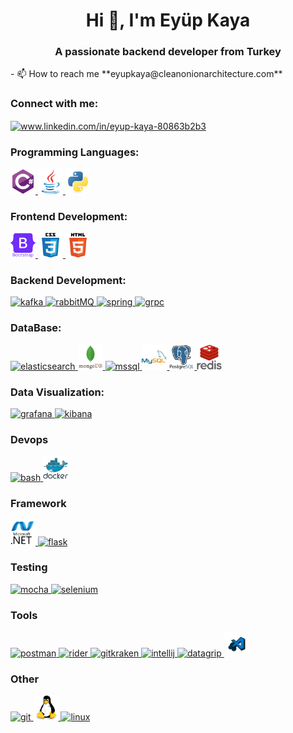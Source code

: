 <h1 align="center">Hi 👋, I'm Ey&uuml;p Kaya</h1>
<h3 align="center">A passionate backend developer from Turkey</h3>
<p>- 📫 How to reach me **eyupkaya@cleanonionarchitecture.com**</p>
<h3 align="left">Connect with me:</h3>
<p align="left"><a href="www.linkedin.com/in/developer-eyüpkaya" target="blank"><img
        src="https://raw.githubusercontent.com/rahuldkjain/github-profile-readme-generator/master/src/images/icons/Social/linked-in-alt.svg"
        alt="www.linkedin.com/in/eyup-kaya-80863b2b3" width="40" height="30" align="center"/></a></p>
<h3 align="left">Programming Languages:</h3>
<p align="left"><a href="https://www.w3schools.com/cs/" target="_blank" rel="noreferrer"> <img
        src="https://raw.githubusercontent.com/devicons/devicon/master/icons/csharp/csharp-original.svg" alt="csharp"
        width="40" height="40"/> </a> </a> <a href="https://www.java.com" target="_blank" rel="noreferrer"> <img
        src="https://raw.githubusercontent.com/devicons/devicon/master/icons/java/java-original.svg" alt="java"
        width="40" height="40"/> </a><a
        href="https://www.python.org" target="_blank" rel="noreferrer"> <img
        src="https://raw.githubusercontent.com/devicons/devicon/master/icons/python/python-original.svg" alt="python"
        width="40" height="40"/> </a></p>
<h3 align="left">Frontend Development:</h3>
<p align="left"><a href="https://getbootstrap.com" target="_blank" rel="noreferrer"> <img
        src="https://raw.githubusercontent.com/devicons/devicon/master/icons/bootstrap/bootstrap-plain-wordmark.svg"
        alt="bootstrap" width="40" height="40"/> </a> <a href="https://www.w3schools.com/css/" target="_blank"
                                                         rel="noreferrer"> <img
        src="https://raw.githubusercontent.com/devicons/devicon/master/icons/css3/css3-original-wordmark.svg" alt="css3"
        width="40" height="40"/> </a> <a href="https://www.w3.org/html/" target="_blank" rel="noreferrer">
    <img src="https://raw.githubusercontent.com/devicons/devicon/master/icons/html5/html5-original-wordmark.svg"
         alt="html5" width="40" height="40"/> </a></p>
<h3 align="left">Backend Development:</h3>
<p align="left"><a href="https://kafka.apache.org/" target="_blank" rel="noreferrer"> <img
        src="https://www.vectorlogo.zone/logos/apache_kafka/apache_kafka-icon.svg" alt="kafka" width="40" height="40"/>
</a> <a href="https://www.rabbitmq.com" target="_blank" rel="noreferrer"> <img
        src="https://www.vectorlogo.zone/logos/rabbitmq/rabbitmq-icon.svg" alt="rabbitMQ" width="40" height="40"/> </a>
    <a href="https://spring.io/" target="_blank" rel="noreferrer"> <img
            src="https://www.vectorlogo.zone/logos/springio/springio-icon.svg" alt="spring" width="40" height="40"/>
    </a>
    <a href="https://grpc.io/" target="_blank" rel="noreferrer"> <img
            src="https://grpc.io/img/logos/grpc-logo.png" alt="grpc" width="40" height="40"/>
    </a></p>
<h3 align="left">DataBase:</h3>

<p align="left"><a href="https://www.elastic.co" target="_blank" rel="noreferrer"> <img
        src="https://www.vectorlogo.zone/logos/elastic/elastic-icon.svg" alt="elasticsearch" width="40" height="40"/>
</a> <a href="https://www.mongodb.com/" target="_blank" rel="noreferrer"> <img
        src="https://raw.githubusercontent.com/devicons/devicon/master/icons/mongodb/mongodb-original-wordmark.svg"
        alt="mongodb" width="40" height="40"/> </a> <a href="https://www.microsoft.com/en-us/sql-server" target="_blank"
                                                       rel="noreferrer"> <img
        src="https://www.svgrepo.com/show/303229/microsoft-sql-server-logo.svg" alt="mssql" width="40" height="40"/>
</a> <a href="https://www.mysql.com/" target="_blank" rel="noreferrer"> <img
        src="https://raw.githubusercontent.com/devicons/devicon/master/icons/mysql/mysql-original-wordmark.svg"
        alt="mysql" width="40" height="40"/> </a> <a href="https://www.postgresql.org" target="_blank" rel="noreferrer">
    <img src="https://raw.githubusercontent.com/devicons/devicon/master/icons/postgresql/postgresql-original-wordmark.svg"
         alt="postgresql" width="40" height="40"/> </a> <a href="https://redis.io" target="_blank" rel="noreferrer">
    <img src="https://raw.githubusercontent.com/devicons/devicon/master/icons/redis/redis-original-wordmark.svg"
         alt="redis" width="40" height="40"/> </a></p>
<h3 align="left">Data Visualization:</h3>
<p align="left"><a href="https://grafana.com" target="_blank" rel="noreferrer"> <img
        src="https://www.vectorlogo.zone/logos/grafana/grafana-icon.svg" alt="grafana" width="40" height="40"/> </a> <a
        href="https://www.elastic.co/kibana" target="_blank" rel="noreferrer"> <img
        src="https://www.vectorlogo.zone/logos/elasticco_kibana/elasticco_kibana-icon.svg" alt="kibana" width="40"
        height="40"/> </a></p>
<h3 align="left">Devops</h3>
<p align="left"><a href="https://www.gnu.org/software/bash/" target="_blank" rel="noreferrer"> <img
        src="https://www.vectorlogo.zone/logos/gnu_bash/gnu_bash-icon.svg" alt="bash" width="40" height="40"/> </a> <a
        href="https://www.docker.com/" target="_blank" rel="noreferrer"> <img
        src="https://raw.githubusercontent.com/devicons/devicon/master/icons/docker/docker-original-wordmark.svg"
        alt="docker" width="40" height="40"/> </a></p>
<h3 align="left">Framework</h3>
<p align="left"><a href="https://dotnet.microsoft.com/" target="_blank" rel="noreferrer"> <img
        src="https://raw.githubusercontent.com/devicons/devicon/master/icons/dot-net/dot-net-original-wordmark.svg"
        alt="dotnet" width="40" height="40"/> </a> <a href="https://flask.palletsprojects.com/" target="_blank"
                                                      rel="noreferrer"> <img
        src="https://www.vectorlogo.zone/logos/pocoo_flask/pocoo_flask-icon.svg" alt="flask" width="40" height="40"/>
</a></p>
<h3 align="left">Testing</h3>
<p align="left"><a href="https://mochajs.org" target="_blank" rel="noreferrer"> <img
        src="https://www.vectorlogo.zone/logos/mochajs/mochajs-icon.svg" alt="mocha" width="40" height="40"/> </a> <a
        href="https://www.selenium.dev" target="_blank" rel="noreferrer"> <img
        src="https://raw.githubusercontent.com/detain/svg-logos/780f25886640cef088af994181646db2f6b1a3f8/svg/selenium-logo.svg"
        alt="selenium" width="40" height="40"/> </a></p>
<h3 align="left">Tools</h3>

<p align="left"> 
    <a href="https://postman.com" target="_blank" rel="noreferrer"> <img src="https://www.vectorlogo.zone/logos/getpostman/getpostman-icon.svg" alt="postman" width="40" height="40"/> </a> 
<a href="https://www.jetbrains.com/rider/" target="_blank" rel="noreferrer"> <img src="https://img.icons8.com/?size=128&id=H2RjJy1AHQcU&format=png" alt="rider" width="40" height="40"/> </a> 
<a href="https://www.gitkraken.com/" target="_blank" rel="noreferrer"> <img src="https://www.gitkraken.com/wp-content/uploads/2021/03/logos.png" alt="gitkraken" width="40" height="40"/> </a> 
<a href="https://www.jetbrains.com/idea/" target="_blank" rel="noreferrer"> <img src="https://encrypted-tbn0.gstatic.com/images?q=tbn:ANd9GcSvkS_gllch1qa9RO49NSsNEWke6j0SDs-LXw&s" alt="intellij" width="40" height="40"/> </a> 
<a href="https://www.jetbrains.com/datagrip/" target="_blank" rel="noreferrer"> <img src="https://blog.jetbrains.com/wp-content/uploads/2016/11/datagrip-Announce.png" alt="datagrip" width="40" height="40"/> </a> 
<a href="https://code.visualstudio.com/" target="_blank" rel="noreferrer"> <img src="https://raw.githubusercontent.com/vscode-icons/vscode-icons/master/images/logo@3x.png" alt="vscode" width="40" height="40"/> </a> 
</p>
<h3 align="left">Other</h3>
<p align="left"><a href="https://git-scm.com/" target="_blank" rel="noreferrer"> <img
        src="https://www.vectorlogo.zone/logos/git-scm/git-scm-icon.svg" alt="git" width="40" height="40"/> </a> <a
        href="https://www.linux.org/" target="_blank" rel="noreferrer"> <img
        src="https://raw.githubusercontent.com/devicons/devicon/master/icons/linux/linux-original.svg" alt="linux"
        width="40" height="40"/> </a>
 <a
        href="https://docs.gitlab.com/" target="_blank" rel="noreferrer"> <img
        src="https://logowik.com/content/uploads/images/gitlab8368.jpg" alt="linux"
        width="40" height="40"/> </a></p>
